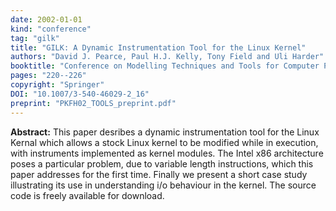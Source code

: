 ```yaml
---
date: 2002-01-01
kind: "conference"
tag: "gilk"
title: "GILK: A Dynamic Instrumentation Tool for the Linux Kernel"
authors: "David J. Pearce, Paul H.J. Kelly, Tony Field and Uli Harder"
booktitle: "Conference on Modelling Techniques and Tools for Computer Performance Evaluation (TOOLS)"
pages: "220--226"
copyright: "Springer"
DOI: "10.1007/3-540-46029-2_16"
preprint: "PKFH02_TOOLS_preprint.pdf"
---
```


**Abstract:**  This paper desribes a dynamic instrumentation tool for the Linux Kernal which allows a stock Linux kernel to be modified while in execution, with instruments implemented as kernel modules.  The Intel x86 architecture poses a particular problem, due to variable length instructions, which this paper addresses for the first time.  Finally we present a short case study illustrating its use in understanding i/o behaviour in the kernel.  The source code is freely available for download.